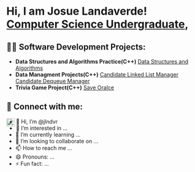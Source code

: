<h1>Hi, I am Josue Landaverde!<br/><a href="https://github.com/jlndvr">Computer Science Undergraduate</a>,<a href="https://www.linkedin.com/in/jlndvr"></a></h1>

<h2>👨‍💻 Software Development Projects:</h2>

- <b>Data Structures and Algorithms Practice(C++)</b>
   [Data Structures and Algorithms](https://github.com/jlndvr/Data-Structures-and-Algorithms-Practice-)
- <b>Data Managment Projects(C++)</b>
   [Candidate Linked List Manager](https://github.com/jlndvr/Candidate-Linked-List-Manager)
   [Candidate Dequeue Manager](https://github.com/jlndvr/Candidate-Dequeue-Manager)
- <b>Trivia Game Project(C++)</b>
  [Save Oralce](https://github.com/jlndvr/Save-Oracle)

<h2> 🤳 Connect with me:</h2>

[<img align="left" alt="Josue Landaverde | LinkedIn" width="22px" src="https://cdn.jsdelivr.net/npm/simple-icons@v3/icons/linkedin.svg" />][linkedin]

[linkedin]: https://linkedin.com/in/jlndvr

- 👋 Hi, I’m @jlndvr
- 👀 I’m interested in ...
- 🌱 I’m currently learning ...
- 💞️ I’m looking to collaborate on ...
- 📫 How to reach me ...
- 😄 Pronouns: ...
- ⚡ Fun fact: ...

<!---
jlndvr/jlndvr is a ✨ special ✨ repository because its `README.md` (this file) appears on your GitHub profile.
You can click the Preview link to take a look at your changes.
--->
